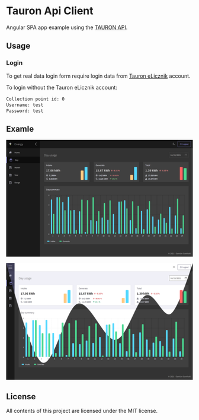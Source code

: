 # Tauron Api Client

Angular SPA app example using the [TAURON API](https://github.com/DamianSowinski/tauron-api).

Usage
-----

### Login

To get real data login form require login data from [Tauron eLicznik](https://logowanie.tauron-dystrybucja.pl/login?service=https://elicznik.tauron-dystrybucja.pl) account. 

To login without the Tauron eLicznik account: 
```
Collection point id: 0
Username: test
Password: test
```

Examle
-----
![phone](screenshots/desktop.png)

![phone](screenshots/night-mode.png)


License
-------

All contents of this project are licensed under the MIT license.
